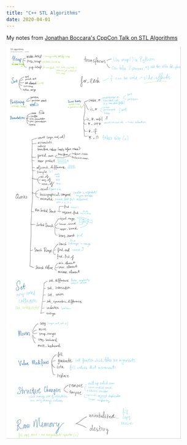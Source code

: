 ```yaml
---
title: "C++ STL Algorithms"
date: 2020-04-01
---
```


My notes from [Jonathan Boccara's CppCon Talk on STL Algorithms](https://www.youtube.com/watch?v=2olsGf6JIkU)


![STL Algorithms](images/stl_algos.png)